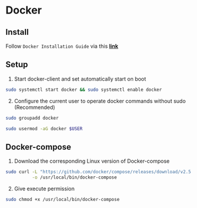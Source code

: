 # Docker

## Install
Follow `Docker Installation Guide` via this **[link](https://docs.docker.com/engine/install/ubuntu/)**

## Setup
1. Start docker-client and set automatically start on boot
```bash
sudo systemctl start docker && sudo systemctl enable docker
```

2. Configure the current user to operate docker commands without sudo (Recommended)
```bash
sudo groupadd docker
```
```bash
sudo usermod -aG docker $USER
```

## Docker-compose
1. Download the corresponding Linux version of Docker-compose
```bash
sudo curl -L "https://github.com/docker/compose/releases/download/v2.5.0/docker-compose-$(uname -s)-$(uname -m)" \
          -o /usr/local/bin/docker-compose
```

2. Give execute permission
```bash
sudo chmod +x /usr/local/bin/docker-compose
```
